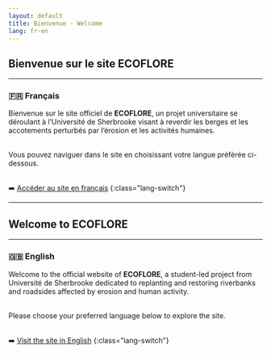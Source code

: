 ```yaml
---
layout: default
title: Bienvenue - Welcome
lang: fr-en
---
```


## Bienvenue sur le site ECOFLORE

---

### 🇫🇷 Français

Bienvenue sur le site officiel de **ECOFLORE**, un projet universitaire se déroulant à l’Université de Sherbrooke visant à reverdir les berges et les accotements perturbés par l’érosion et les activités humaines.<br><br>

Vous pouvez naviguer dans le site en choisissant votre langue préférée ci-dessous.<br><br>

➡️ [Accéder au site en français](fr/accueil.html) {:class="lang-switch"}

---

## Welcome to ECOFLORE

---
### 🇬🇧 English

Welcome to the official website of **ECOFLORE**, a student-led project from Université de Sherbrooke dedicated to replanting and restoring riverbanks and roadsides affected by erosion and human activity.<br><br>

Please choose your preferred language below to explore the site.<br><br>

➡️ [Visit the site in English](en/home.html) {:class="lang-switch"}
